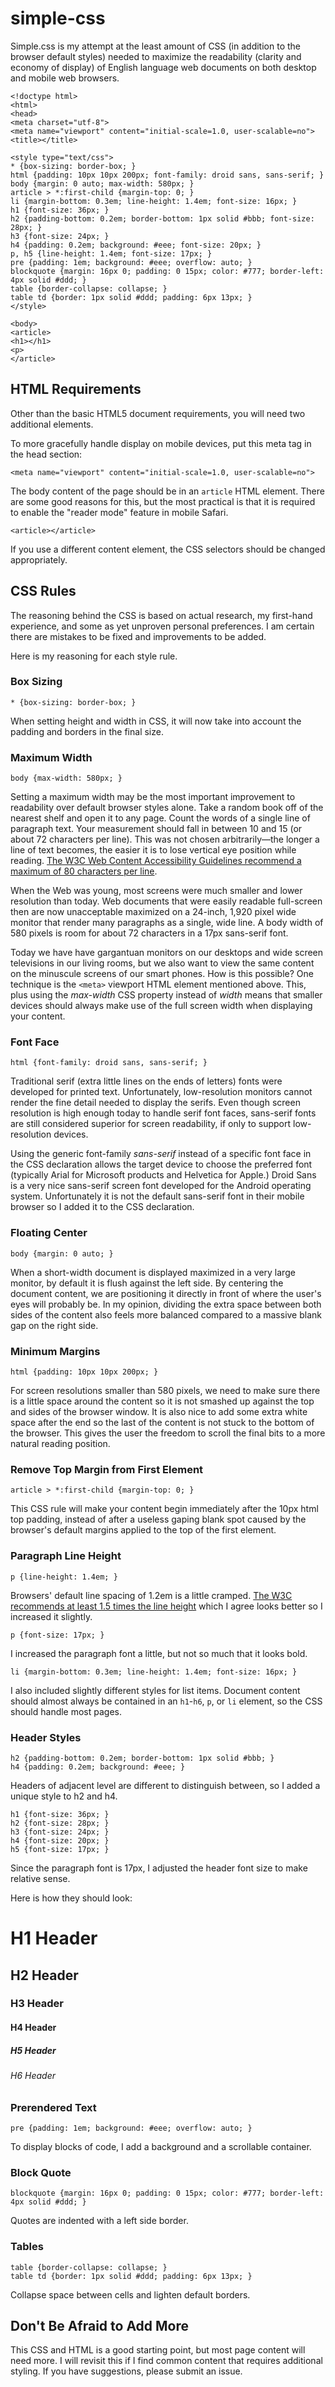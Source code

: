 simple-css
==========

Simple.css is my attempt at the least amount of CSS (in addition to the browser default styles) needed to maximize the readability (clarity and economy of display) of English language web documents on both desktop and mobile web browsers.

    <!doctype html>
    <html>
    <head>
    <meta charset="utf-8">
    <meta name="viewport" content="initial-scale=1.0, user-scalable=no">
    <title></title>

    <style type="text/css">
    * {box-sizing: border-box; }
    html {padding: 10px 10px 200px; font-family: droid sans, sans-serif; }
    body {margin: 0 auto; max-width: 580px; }
    article > *:first-child {margin-top: 0; }
    li {margin-bottom: 0.3em; line-height: 1.4em; font-size: 16px; }
    h1 {font-size: 36px; }
    h2 {padding-bottom: 0.2em; border-bottom: 1px solid #bbb; font-size: 28px; }
    h3 {font-size: 24px; }
    h4 {padding: 0.2em; background: #eee; font-size: 20px; }
    p, h5 {line-height: 1.4em; font-size: 17px; }
    pre {padding: 1em; background: #eee; overflow: auto; }
    blockquote {margin: 16px 0; padding: 0 15px; color: #777; border-left: 4px solid #ddd; }
    table {border-collapse: collapse; }
    table td {border: 1px solid #ddd; padding: 6px 13px; }
    </style>

    <body>
    <article>
    <h1></h1>
    <p>
    </article>

HTML Requirements
-----------------

Other than the basic HTML5 document requirements, you will need two additional elements.

To more gracefully handle display on mobile devices, put this meta tag in the head section:

    <meta name="viewport" content="initial-scale=1.0, user-scalable=no">

The body content of the page should be in an `article` HTML element. There are some good reasons for this, but the most practical is that it is required to enable the "reader mode" feature in mobile Safari.

    <article></article>

If you use a different content element, the CSS selectors should be changed appropriately.

CSS Rules
---------

The reasoning behind the CSS is based on actual research, my first-hand experience, and some as yet unproven personal preferences. I am certain there are mistakes to be fixed and improvements to be added.

Here is my reasoning for each style rule.

### Box Sizing

    * {box-sizing: border-box; }

When setting height and width in CSS, it will now take into account the padding and borders in the final size.

### Maximum Width

    body {max-width: 580px; }

Setting a maximum width may be the most important improvement to readability over default browser styles alone. Take a random book off of the nearest shelf and open it to any page. Count the words of a single line of paragraph text. Your measurement should fall in between 10 and 15 (or about 72 characters per line). This was not chosen arbitrarily&mdash;the longer a line of text becomes, the easier it is to lose vertical eye position while reading. <a href="http://www.w3.org/TR/2008/REC-WCAG20-20081211/#visual-audio-contrast-visual-presentation">The W3C Web Content Accessibility Guidelines recommend a maximum of 80 characters per line</a>.

When the Web was young, most screens were much smaller and lower resolution than today. Web documents that were easily readable full-screen then are now unacceptable maximized on a 24-inch, 1,920 pixel wide monitor that render many paragraphs as a single, wide line. A body width of 580 pixels is room for about 72 characters in a 17px sans-serif font.

Today we have have gargantuan monitors on our desktops and wide screen televisions in our living rooms, but we also want to view the same content on the minuscule screens of our smart phones. How is this possible? One technique is the <code>&lt;meta&gt;</code> viewport HTML element mentioned above. This, plus using the <var>max-width</var> CSS property instead of <var>width</var> means that smaller devices should always make use of the full screen width when displaying your content.

### Font Face

    html {font-family: droid sans, sans-serif; }

Traditional serif (extra little lines on the ends of letters) fonts were developed for printed text. Unfortunately, low-resolution monitors cannot render the fine detail needed to display the serifs. Even though screen resolution is high enough today to handle serif font faces, sans-serif fonts are still considered superior for screen readability, if only to support low-resolution devices.

Using the generic font-family <var>sans-serif</var> instead of a specific font face in the CSS declaration allows the target device to choose the preferred font (typically Arial for Microsoft products and Helvetica for Apple.) Droid Sans is a very nice sans-serif screen font developed for the Android operating system. Unfortunately it is not the default sans-serif font in their mobile browser so I added it to the CSS declaration.

### Floating Center

    body {margin: 0 auto; }

When a short-width document is displayed maximized in a very large monitor, by default it is flush against the left side. By centering the document content, we are positioning it directly in front of where the user's eyes will probably be. In my opinion, dividing the extra space between both sides of the content also feels more balanced compared to a massive blank gap on the right side.

### Minimum Margins

    html {padding: 10px 10px 200px; }

For screen resolutions smaller than 580 pixels, we need to make sure there is a little space around the content so it is not smashed up against the top and sides of the browser window. It is also nice to add some extra white space after the end so the last of the content is not stuck to the bottom of the browser. This gives the user the freedom to scroll the final bits to a more natural reading position.

### Remove Top Margin from First Element

    article > *:first-child {margin-top: 0; }

This CSS rule will make your content begin immediately after the 10px html top padding, instead of after a useless gaping blank spot caused by the browser's default margins applied to the top of the first element.

### Paragraph Line Height

    p {line-height: 1.4em; }

Browsers' default line spacing of 1.2em is a little cramped. <a href="http://www.w3.org/TR/2008/REC-WCAG20-20081211/#visual-audio-contrast-visual-presentation">The W3C recommends at least 1.5 times the line height</a> which I agree looks better so I increased it slightly.

    p {font-size: 17px; }

I increased the paragraph font a little, but not so much that it looks bold.

    li {margin-bottom: 0.3em; line-height: 1.4em; font-size: 16px; }

I also included slightly different styles for list items. Document content should almost always be contained in an `h1`-`h6`, `p`, or `li` element, so the CSS should handle most pages.

### Header Styles

    h2 {padding-bottom: 0.2em; border-bottom: 1px solid #bbb; }
    h4 {padding: 0.2em; background: #eee; }

Headers of adjacent level are different to distinguish between, so I added a unique style to h2 and h4.

    h1 {font-size: 36px; }
    h2 {font-size: 28px; }
    h3 {font-size: 24px; }
    h4 {font-size: 20px; }
    h5 {font-size: 17px; }

Since the paragraph font is 17px, I adjusted the header font size to make relative sense.

Here is how they should look:

# H1 Header

## H2 Header

### H3 Header

#### H4 Header

##### H5 Header

###### H6 Header

### Prerendered Text

    pre {padding: 1em; background: #eee; overflow: auto; }

To display blocks of code, I add a background and a scrollable container.

### Block Quote

    blockquote {margin: 16px 0; padding: 0 15px; color: #777; border-left: 4px solid #ddd; }

Quotes are indented with a left side border.

### Tables

    table {border-collapse: collapse; }
    table td {border: 1px solid #ddd; padding: 6px 13px; }

Collapse space between cells and lighten default borders.

Don't Be Afraid to Add More
---------------------------

This CSS and HTML is a good starting point, but most page content will need more. I will revisit this if I find common content that requires additional styling. If you have suggestions, please submit an issue.
